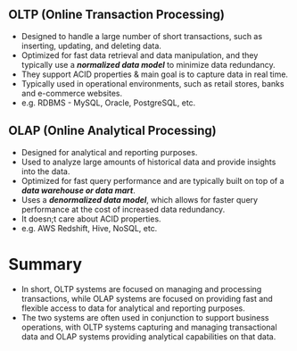 ## OLTP (Online Transaction Processing)
  - Designed to handle a large number of short transactions, such as inserting, updating, and deleting data.
  - Optimized for fast data retrieval and data manipulation, and they typically use a ***normalized data model*** to minimize data redundancy.
  - They support ACID properties & main goal is to capture data in real time.
  - Typically used in operational environments, such as retail stores, banks and e-commerce websites.
  - e.g. RDBMS - MySQL, Oracle, PostgreSQL, etc.

## OLAP (Online Analytical Processing)  
  - Designed for analytical and reporting purposes.
  - Used to analyze large amounts of historical data and provide insights into the data.
  - Optimized for fast query performance and are typically built on top of a ***data warehouse or data mart***.
  - Uses a ***denormalized data model***, which allows for faster query performance at the cost of increased data redundancy.
  - It doesn;t care about ACID properties.
  - e.g. AWS Redshift, Hive, NoSQL, etc.

# Summary
  - In short, OLTP systems are focused on managing and processing transactions, while OLAP systems are focused on providing fast and flexible access to data for analytical and reporting purposes. 
  - The two systems are often used in conjunction to support business operations, with OLTP systems capturing and managing transactional data and OLAP systems providing analytical capabilities on that data.
